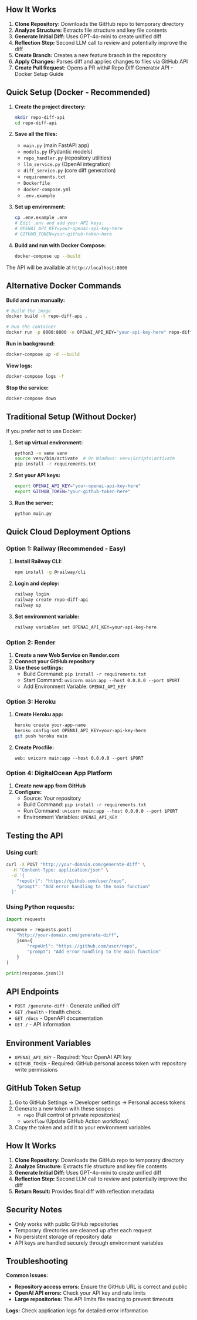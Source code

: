 ## How It Works

1. **Clone Repository:** Downloads the GitHub repo to temporary directory
2. **Analyze Structure:** Extracts file structure and key file contents
3. **Generate Initial Diff:** Uses GPT-4o-mini to create unified diff
4. **Reflection Step:** Second LLM call to review and potentially improve the diff
5. **Create Branch:** Creates a new feature branch in the repository
6. **Apply Changes:** Parses diff and applies changes to files via GitHub API
7. **Create Pull Request:** Opens a PR with# Repo Diff Generator API - Docker Setup Guide

## Quick Setup (Docker - Recommended)

1. **Create the project directory:**
   ```bash
   mkdir repo-diff-api
   cd repo-diff-api
   ```

2. **Save all the files:**
   - `main.py` (main FastAPI app)
   - `models.py` (Pydantic models)
   - `repo_handler.py` (repository utilities)
   - `llm_service.py` (OpenAI integration)
   - `diff_service.py` (core diff generation)
   - `requirements.txt`
   - `Dockerfile`
   - `docker-compose.yml`
   - `.env.example`

3. **Set up environment:**
   ```bash
   cp .env.example .env
   # Edit .env and add your API keys:
   # OPENAI_API_KEY=your-openai-api-key-here
   # GITHUB_TOKEN=your-github-token-here
   ```

4. **Build and run with Docker Compose:**
   ```bash
   docker-compose up --build
   ```

The API will be available at `http://localhost:8000`

## Alternative Docker Commands

**Build and run manually:**
```bash
# Build the image
docker build -t repo-diff-api .

# Run the container
docker run -p 8000:8000 -e OPENAI_API_KEY="your-api-key-here" repo-diff-api
```

**Run in background:**
```bash
docker-compose up -d --build
```

**View logs:**
```bash
docker-compose logs -f
```

**Stop the service:**
```bash
docker-compose down
```

## Traditional Setup (Without Docker)

If you prefer not to use Docker:

1. **Set up virtual environment:**
   ```bash
   python3 -m venv venv
   source venv/bin/activate  # On Windows: venv\Scripts\activate
   pip install -r requirements.txt
   ```

2. **Set your API keys:**
   ```bash
   export OPENAI_API_KEY="your-openai-api-key-here"
   export GITHUB_TOKEN="your-github-token-here"
   ```

3. **Run the server:**
   ```bash
   python main.py
   ```

## Quick Cloud Deployment Options

### Option 1: Railway (Recommended - Easy)

1. **Install Railway CLI:**
   ```bash
   npm install -g @railway/cli
   ```

2. **Login and deploy:**
   ```bash
   railway login
   railway create repo-diff-api
   railway up
   ```

3. **Set environment variable:**
   ```bash
   railway variables set OPENAI_API_KEY=your-api-key-here
   ```

### Option 2: Render

1. **Create a new Web Service on Render.com**
2. **Connect your GitHub repository**
3. **Use these settings:**
   - Build Command: `pip install -r requirements.txt`
   - Start Command: `uvicorn main:app --host 0.0.0.0 --port $PORT`
   - Add Environment Variable: `OPENAI_API_KEY`

### Option 3: Heroku

1. **Create Heroku app:**
   ```bash
   heroku create your-app-name
   heroku config:set OPENAI_API_KEY=your-api-key-here
   git push heroku main
   ```

2. **Create Procfile:**
   ```
   web: uvicorn main:app --host 0.0.0.0 --port $PORT
   ```

### Option 4: DigitalOcean App Platform

1. **Create new app from GitHub**
2. **Configure:**
   - Source: Your repository
   - Build Command: `pip install -r requirements.txt`
   - Run Command: `uvicorn main:app --host 0.0.0.0 --port $PORT`
   - Environment Variables: `OPENAI_API_KEY`

## Testing the API

### Using curl:
```bash
curl -X POST "http://your-domain.com/generate-diff" \
  -H "Content-Type: application/json" \
  -d '{
    "repoUrl": "https://github.com/user/repo",
    "prompt": "Add error handling to the main function"
  }'
```

### Using Python requests:
```python
import requests

response = requests.post(
    "http://your-domain.com/generate-diff",
    json={
        "repoUrl": "https://github.com/user/repo",
        "prompt": "Add error handling to the main function"
    }
)

print(response.json())
```

## API Endpoints

- `POST /generate-diff` - Generate unified diff
- `GET /health` - Health check
- `GET /docs` - OpenAPI documentation
- `GET /` - API information

## Environment Variables

- `OPENAI_API_KEY` - Required: Your OpenAI API key
- `GITHUB_TOKEN` - Required: GitHub personal access token with repository write permissions

## GitHub Token Setup

1. Go to GitHub Settings → Developer settings → Personal access tokens
2. Generate a new token with these scopes:
   - `repo` (Full control of private repositories)
   - `workflow` (Update GitHub Action workflows)
3. Copy the token and add it to your environment variables


## How It Works

1. **Clone Repository:** Downloads the GitHub repo to temporary directory
2. **Analyze Structure:** Extracts file structure and key file contents
3. **Generate Initial Diff:** Uses GPT-4o-mini to create unified diff
4. **Reflection Step:** Second LLM call to review and potentially improve the diff
5. **Return Result:** Provides final diff with reflection metadata

## Security Notes

- Only works with public GitHub repositories
- Temporary directories are cleaned up after each request
- No persistent storage of repository data
- API keys are handled securely through environment variables

## Troubleshooting

**Common Issues:**
- **Repository access errors:** Ensure the GitHub URL is correct and public
- **OpenAI API errors:** Check your API key and rate limits
- **Large repositories:** The API limits file reading to prevent timeouts

**Logs:** Check application logs for detailed error information